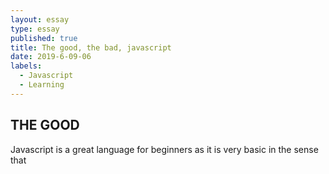 ```yaml
---
layout: essay
type: essay
published: true
title: The good, the bad, javascript
date: 2019-6-09-06
labels:
  - Javascript
  - Learning
---
```


## **THE GOOD**
  Javascript is a great language for beginners as it is very basic in the sense that 
